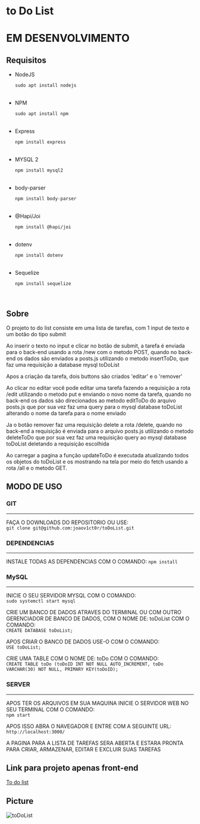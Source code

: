 # to Do List

<h1>EM DESENVOLVIMENTO</h1>

<h2>Requisitos</h2>

<ul>
  <li>NodeJS</li>
  <p><code>sudo apt install nodejs</code></p>
  <br>
  <li>NPM</li>
  <p><code>sudo apt install npm</code></p>
  <br>
  <li>Express</li>
  <p><code>npm install express</code></p>
  <br>
  <li>MYSQL 2</li>
  <p><code>npm install mysql2</code></p>
  <br>
  <li>body-parser</li>
  <p><code>npm install body-parser</code></p>
  <br>
  <li>@Hapi/Joi</li>
  <p><code>npm install @hapi/joi</code></p>
  <br>
  <li>dotenv</li>
  <p><code>npm install dotenv</code></p>
  <br>
  <li>Sequelize</li>
  <p><code>npm install sequelize</code></p>
  <br>
</ul>

<h2>Sobre</h2>

<p>O projeto to do list consiste em uma lista de tarefas, com 1 input de texto e um botão do tipo submit</p>

<p>Ao inserir o texto no input e clicar no botão de submit, a tarefa é enviada para o back-end usando a rota /new com o metodo POST, quando no back-end os dados são enviados a posts.js utilizando o metodo insertToDo, que faz uma requisição a database mysql toDoList</p>

<p>Apos a criação da tarefa, dois buttons são criados 'editar' e o 'remover'</p>

<p>Ao clicar no editar você pode editar uma tarefa fazendo a requisição a rota /edit utilizando o metodo put e enviando o novo nome da tarefa, quando no back-end os dados são direcionados ao metodo editToDo do arquivo posts.js que por sua vez faz uma query para o mysql database toDoList alterando o nome da tarefa para o nome enviado</p>

<p>Ja o botão remover faz uma requisição delete a rota /delete, quando no back-end a requisição é enviada para o arquivo posts.js utilizando o metodo deleteToDo que por sua vez faz uma requisição query ao mysql database toDoList deletando a requisição escolhida</p>

<p>Ao carregar a pagina a função updateToDo é executada atualizando todos os objetos do toDoList e os mostrando na tela por meio do fetch usando a rota /all e o metodo GET.</p>

<h2>MODO DE USO</h2>

<h3>GIT</h3>
<hr>

<p>FAÇA O DOWNLOADS DO REPOSITORIO OU USE:<br><code>git clone git@github.com:joaov1ct0r/toDoList.git</code></p>

<h3>DEPENDENCIAS</h3>
<hr>

<p>INSTALE TODAS AS DEPENDENCIAS COM O COMANDO: <code>npm install</code></p>

<h3>MySQL</h3>
<hr>

<p>INICIE O SEU SERVIDOR MYSQL COM O COMANDO:<br><code>sudo systemctl start mysql</code></p>

<p>CRIE UM BANCO DE DADOS ATRAVES DO TERMINAL OU COM OUTRO GERENCIADOR DE BANCO DE DADOS, COM O NOME DE: toDoList COM O COMANDO:<br><code>CREATE DATABASE toDoList;</code></p>

<p>APOS CRIAR O BANCO DE DADOS USE-O COM O COMANDO: <br><code>USE toDoList;</code>

<p>CRIE UMA TABLE COM O NOME DE: toDo COM O COMANDO:<br><code>CREATE TABLE toDo (toDoID INT NOT NULL AUTO_INCREMENT, toDo VARCHAR(30) NOT NULL, PRIMARY KEY(toDoID);</code></p>

<h3>SERVER</h3>
<hr>

<p>APOS TER OS ARQUIVOS EM SUA MAQUINA INICIE O SERVIDOR WEB NO SEU TERMINAL COM O COMANDO:<br><code>npm start</code></p>

<p>APOS ISSO ABRA O NAVEGADOR E ENTRE COM A SEGUINTE URL:<br><code>http://localhost:3000/</code></p>

<p>A PAGINA PARA A LISTA DE TAREFAS SERA ABERTA E ESTARA PRONTA PARA CRIAR, ARMAZENAR, EDITAR E EXCLUIR SUAS TAREFAS</p>

<h2>Link para projeto apenas front-end</h2>
<a href='https://unruffled-turing-b06ef7.netlify.app/'>To do list</a>

<h2>Picture</h2>

![toDoList](https://user-images.githubusercontent.com/79015823/138046834-cd2142d6-a2a9-457b-a98f-5f18c90bde9f.jpg)
